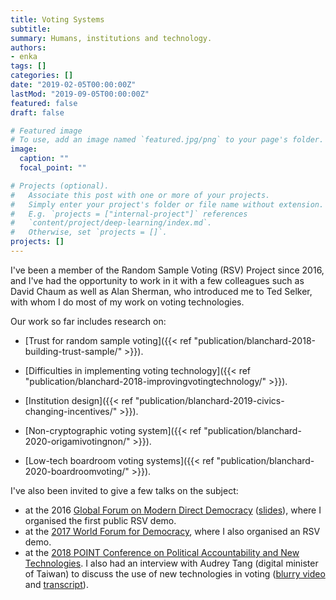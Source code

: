 ```yaml
---
title: Voting Systems
subtitle: 
summary: Humans, institutions and technology.
authors:
- enka
tags: []
categories: []
date: "2019-02-05T00:00:00Z"
lastMod: "2019-09-05T00:00:00Z"
featured: false
draft: false

# Featured image
# To use, add an image named `featured.jpg/png` to your page's folder. 
image:
  caption: ""
  focal_point: ""

# Projects (optional).
#   Associate this post with one or more of your projects.
#   Simply enter your project's folder or file name without extension.
#   E.g. `projects = ["internal-project"]` references 
#   `content/project/deep-learning/index.md`.
#   Otherwise, set `projects = []`.
projects: []
---
```

I've been a member of the Random Sample Voting (RSV) Project since 2016, and I've had the opportunity to work in it with a few colleagues such as David Chaum as well as Alan Sherman, who introduced me to Ted Selker, with whom I do most of my work on voting technologies. 

Our work so far includes research on:

- [Trust for random sample voting]({{< ref "publication/blanchard-2018-building-trust-sample/" >}}).

- [Difficulties in implementing voting technology]({{< ref "publication/blanchard-2018-improvingvotingtechnology/" >}}).

- [Institution design]({{< ref "publication/blanchard-2019-civics-changing-incentives/" >}}).

- [Non-cryptographic voting system]({{< ref "publication/blanchard-2020-origamivotingnon/" >}}).

- [Low-tech boardroom voting systems]({{< ref "publication/blanchard-2020-boardroomvoting/" >}}).
 

I've also been invited to give a few talks on the subject: 
- at the 2016 [Global Forum on Modern Direct Democracy](http://www.2016globalforum.com/) ([slides](/files/global_forum_1st.pdf)), where I organised the first public RSV demo.
- at the [2017 World Forum for Democracy](https://www.coe.int/en/web/world-forum-democracy/about2017wfd), where I also organised an RSV demo. 
- at the [2018 POINT Conference on Political Accountability and New Technologies](https://www.fes-soe.org/news-list/e/point-70-conference-political-accountability-and-new-technologies/).
I also had an interview with Audrey Tang (digital minister of Taiwan) to discuss the use of new technologies in voting ([blurry video](https://youtu.be/F-39uAz98wA) and [transcript](https://sayit.archive.tw/2017-03-28-nicolas-blanchard-visit)).
